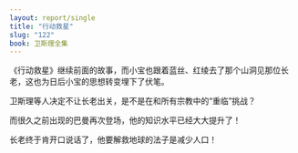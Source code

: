 ```yaml
---
layout: report/single
title: "行动救星"
slug: "122"
book: 卫斯理全集
---
```

《行动救星》继续前面的故事，而小宝也跟着蓝丝、红绫去了那个山洞见那位长老，这也为日后小宝的思想转变埋下了伏笔。

卫斯理等人决定不让长老出关，是不是在和所有宗教中的“重临”挑战？

而很久之前出现的巴曼再次登场，他的知识水平已经大大提升了！

长老终于肯开口说话了，他要解救地球的法子是减少人口！
